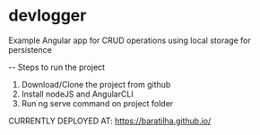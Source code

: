 # devlogger
Example Angular app for CRUD operations using local storage for persistence

-- Steps to run the project
1. Download/Clone the project from github
2. Install nodeJS and AngularCLI
3. Run ng serve command on project folder

CURRENTLY DEPLOYED AT: https://baratilha.github.io/
